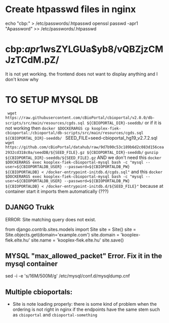 # Create htpasswd files in nginx
echo "cbp:" > /etc/passwords/.htpasswd
openssl passwd -apr1 "Apassword" >> /etc/passwords/.htpasswd
# cbp:$apr1$wsZYLGUa$yb8/vQBZjzCMJzTCdM.pZ/

It is not yet working. the frontend does not want to display anything and I don't know why

# TO SETUP MYSQL DB
` wget https://raw.githubusercontent.com/cBioPortal/cbioportal/v2.0.0/db-scripts/src/main/resources/cgds.sql ${CBIOPORTAL_DIR}-seeddb/`
 or if it is not working then
`docker $DOCKERARGS cp kooplex-fiek-cbioportal:/cbioportal/db-scripts/src/main/resources/cgds.sql ${CBIOPORTAL_DIR}-seeddb/ `
SEED_FILE=seed-cbioportal_hg19_v2.7.2.sql
`wget https://github.com/cBioPortal/datahub/raw/9d7b90c53c189b6d2c083d156cea2932cd318c0a/seedDB/${SEED_FILE}.gz ${CBIOPORTAL_DIR}-seeddb/`
`gunzip ${CBIOPORTAL_DIR}-seeddb/${SEED_FILE}.gz`
AND we don't need this `docker $DOCKERARGS exec kooplex-fiek-cbioportal-mysql bash -c "mysql --user=${CBIOPORTALDB_USER} --password=${CBIOPORTALDB_PW}  ${CBIOPORTALDB} < /docker-entrypoint-initdb.d/cgds.sql"`
and this  `docker $DOCKERARGS exec kooplex-fiek-cbioportal-mysql bash -c "mysql --user=${CBIOPORTALDB_USER} --password=${CBIOPORTALDB_PW}  ${CBIOPORTALDB} < /docker-entrypoint-initdb.d/${SEED_FILE}"`
 because at container start it imports them automatically (???)



## DJANGO Trukk
ERROR: Site matching query does not exist.

from django.contrib.sites.models import Site
site = Site()
site = Site.objects.get(domain='example.com')
site.domain = 'kooplex-fiek.elte.hu'
site.name = 'kooplex-fiek.elte.hu'
site.save()

## MYSQL "max_allowed_packet" Error. Fix it in the mysql container
sed -i -e 's/16M/500M/g' /etc/mysql/conf.d/mysqldump.cnf

## Multiple cbioportals:
* Site is note loading properly: there is some kind of problem when the ordering is not right in nginx if the endpoints have the same stem such as `cbioportal` and `cbioportal-something`
